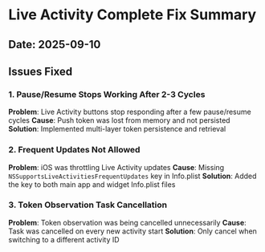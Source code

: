 # Live Activity Complete Fix Summary

## Date: 2025-09-10

## Issues Fixed

### 1. Pause/Resume Stops Working After 2-3 Cycles
**Problem**: Live Activity buttons stop responding after a few pause/resume cycles
**Cause**: Push token was lost from memory and not persisted
**Solution**: Implemented multi-layer token persistence and retrieval

### 2. Frequent Updates Not Allowed
**Problem**: iOS was throttling Live Activity updates
**Cause**: Missing `NSSupportsLiveActivitiesFrequentUpdates` key in Info.plist
**Solution**: Added the key to both main app and widget Info.plist files

### 3. Token Observation Task Cancellation
**Problem**: Token observation was being cancelled unnecessarily
**Cause**: Task was cancelled on every new activity start
**Solution**: Only cancel when switching to a different activity ID
